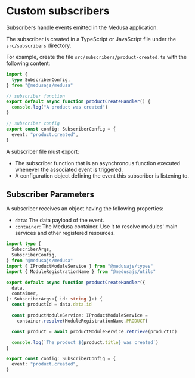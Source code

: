 # Custom subscribers

Subscribers handle events emitted in the Medusa application.

The subscriber is created in a TypeScript or JavaScript file under the `src/subscribers` directory.

For example, create the file `src/subscribers/product-created.ts` with the following content:

```ts
import {
  type SubscriberConfig,
} from "@medusajs/medusa"

// subscriber function
export default async function productCreateHandler() {
  console.log("A product was created")
}

// subscriber config
export const config: SubscriberConfig = {
  event: "product.created",
}
```

A subscriber file must export:

- The subscriber function that is an asynchronous function executed whenever the associated event is triggered.
- A configuration object defining the event this subscriber is listening to.

## Subscriber Parameters

A subscriber receives an object having the following properties:

- `data`: The data payload of the event.
- `container`: The Medusa container. Use it to resolve modules' main services and other registered resources.

```ts
import type {
  SubscriberArgs,
  SubscriberConfig,
} from "@medusajs/medusa"
import { IProductModuleService } from "@medusajs/types"
import { ModuleRegistrationName } from "@medusajs/utils"

export default async function productCreateHandler({
  data,
  container,
}: SubscriberArgs<{ id: string }>) {
  const productId = data.data.id

  const productModuleService: IProductModuleService =
    container.resolve(ModuleRegistrationName.PRODUCT)

  const product = await productModuleService.retrieve(productId)

  console.log(`The product ${product.title} was created`)
}

export const config: SubscriberConfig = {
  event: "product.created",
}
```